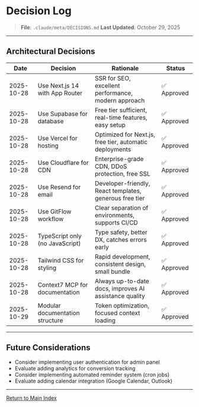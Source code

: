 # Decision Log

> **File**: `.claude/meta/DECISIONS.md`
> **Last Updated**: October 29, 2025

---

## Architectural Decisions

| Date       | Decision                        | Rationale                                               | Status      |
| ---------- | ------------------------------- | ------------------------------------------------------- | ----------- |
| 2025-10-28 | Use Next.js 14 with App Router  | SSR for SEO, excellent performance, modern approach     | ✅ Approved |
| 2025-10-28 | Use Supabase for database       | Free tier sufficient, real-time features, easy setup    | ✅ Approved |
| 2025-10-28 | Use Vercel for hosting          | Optimized for Next.js, free tier, automatic deployments | ✅ Approved |
| 2025-10-28 | Use Cloudflare for CDN          | Enterprise-grade CDN, DDoS protection, free SSL         | ✅ Approved |
| 2025-10-28 | Use Resend for email            | Developer-friendly, React templates, generous free tier | ✅ Approved |
| 2025-10-28 | Use GitFlow workflow            | Clear separation of environments, supports CI/CD        | ✅ Approved |
| 2025-10-28 | TypeScript only (no JavaScript) | Type safety, better DX, catches errors early            | ✅ Approved |
| 2025-10-28 | Tailwind CSS for styling        | Rapid development, consistent design, small bundle      | ✅ Approved |
| 2025-10-28 | Context7 MCP for documentation  | Always up-to-date docs, improves AI assistance quality  | ✅ Approved |
| 2025-10-29 | Modular documentation structure | Token optimization, focused context loading             | ✅ Approved |

---

## Future Considerations

- Consider implementing user authentication for admin panel
- Evaluate adding analytics for conversion tracking
- Consider implementing automated reminder system (cron jobs)
- Evaluate adding calendar integration (Google Calendar, Outlook)

---

[Return to Main Index](../CLAUDE.md)
